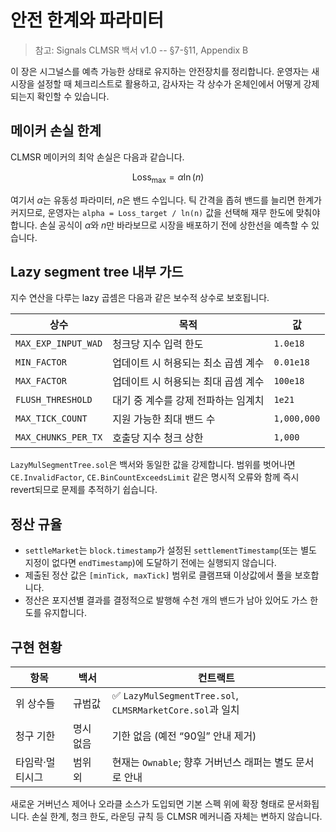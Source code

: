 # 안전 한계와 파라미터

> 참고: Signals CLMSR 백서 v1.0 -- §7-§11, Appendix B

이 장은 시그널스를 예측 가능한 상태로 유지하는 안전장치를 정리합니다. 운영자는 새 시장을 설정할 때 체크리스트로 활용하고, 감사자는 각 상수가 온체인에서 어떻게 강제되는지 확인할 수 있습니다.

## 메이커 손실 한계

CLMSR 메이커의 최악 손실은 다음과 같습니다.

$$
\text{Loss}_{\max} = \alpha \ln(n)
$$

여기서 $\alpha$는 유동성 파라미터, $n$은 밴드 수입니다. 틱 간격을 좁혀 밴드를 늘리면 한계가 커지므로, 운영자는 `alpha = Loss_target / ln(n)` 값을 선택해 재무 한도에 맞춰야 합니다. 손실 공식이 $\alpha$와 $n$만 바라보므로 시장을 배포하기 전에 상한선을 예측할 수 있습니다.

## Lazy segment tree 내부 가드

지수 연산을 다루는 lazy 곱셈은 다음과 같은 보수적 상수로 보호됩니다.

| 상수 | 목적 | 값 |
| --- | --- | --- |
| `MAX_EXP_INPUT_WAD` | 청크당 지수 입력 한도 | `1.0e18` |
| `MIN_FACTOR` | 업데이트 시 허용되는 최소 곱셈 계수 | `0.01e18` |
| `MAX_FACTOR` | 업데이트 시 허용되는 최대 곱셈 계수 | `100e18` |
| `FLUSH_THRESHOLD` | 대기 중 계수를 강제 전파하는 임계치 | `1e21` |
| `MAX_TICK_COUNT` | 지원 가능한 최대 밴드 수 | `1,000,000` |
| `MAX_CHUNKS_PER_TX` | 호출당 지수 청크 상한 | `1,000` |

`LazyMulSegmentTree.sol`은 백서와 동일한 값을 강제합니다. 범위를 벗어나면 `CE.InvalidFactor`, `CE.BinCountExceedsLimit` 같은 명시적 오류와 함께 즉시 revert되므로 문제를 추적하기 쉽습니다.

## 정산 규율

- `settleMarket`는 `block.timestamp`가 설정된 `settlementTimestamp`(또는 별도 지정이 없다면 `endTimestamp`)에 도달하기 전에는 실행되지 않습니다.
- 제출된 정산 값은 `[minTick, maxTick]` 범위로 클램프돼 이상값에서 풀을 보호합니다.
- 정산은 포지션별 결과를 결정적으로 발행해 수천 개의 밴드가 남아 있어도 가스 한도를 유지합니다.

## 구현 현황

| 항목 | 백서 | 컨트랙트 |
| --- | --- | --- |
| 위 상수들 | 규범값 | ✅ `LazyMulSegmentTree.sol`, `CLMSRMarketCore.sol`과 일치 |
| 청구 기한 | 명시 없음 | 기한 없음 (예전 “90일” 안내 제거) |
| 타임락·멀티시그 | 범위 외 | 현재는 `Ownable`; 향후 거버넌스 래퍼는 별도 문서로 안내 |

새로운 거버넌스 제어나 오라클 소스가 도입되면 기본 스펙 위에 확장 형태로 문서화됩니다. 손실 한계, 청크 한도, 라운딩 규칙 등 CLMSR 메커니즘 자체는 변하지 않습니다.
